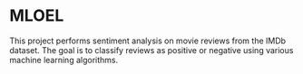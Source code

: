 # MLOEL
This project performs sentiment analysis on movie reviews from the IMDb dataset. The goal is to classify reviews as positive or negative using various machine learning algorithms.

